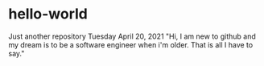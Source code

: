 # hello-world
Just another repository
Tuesday April 20, 2021 "Hi, I am new to github and my dream is to be a software engineer when i'm older. That is all I have to say."
